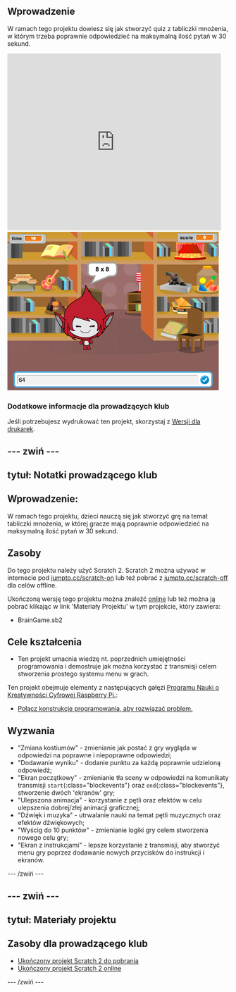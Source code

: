 ## Wprowadzenie

W ramach tego projektu dowiesz się jak stworzyć quiz z tabliczki mnożenia, w którym trzeba poprawnie odpowiedzieć na maksymalną ilość pytań w 30 sekund.

<div class="scratch-preview">
  <iframe allowtransparency="true" width="485" height="402" src="https://scratch.mit.edu/projects/embed/42225768/?autostart=false" frameborder="0"></iframe>
  <img src="images/brain-final.png">
</div>

### Dodatkowe informacje dla prowadzących klub

Jeśli potrzebujesz wydrukować ten projekt, skorzystaj z [Wersji dla drukarek](https://projects.raspberrypi.org/en/projects/brain-game/print).

## \--- zwiń \---

## tytuł: Notatki prowadzącego klub

## Wprowadzenie:

W ramach tego projektu, dzieci nauczą się jak stworzyć grę na temat tabliczki mnożenia, w której gracze mają poprawnie odpowiedzieć na maksymalną ilość pytań w 30 sekund.

## Zasoby

Do tego projektu należy użyć Scratch 2. Scratch 2 można używać w internecie pod [jumpto.cc/scratch-on](http://jumpto.cc/scratch-on) lub też pobrać z [jumpto.cc/scratch-off](http://jumpto.cc/scratch-off) dla celów offline.

Ukończoną wersję tego projektu można znaleźć [online](http://scratch.mit.edu/projects/42225768/#editor) lub też można ją pobrać klikając w link 'Materiały Projektu' w tym projekcie, który zawiera:

* BrainGame.sb2

## Cele kształcenia

* Ten projekt umacnia wiedzę nt. poprzednich umiejętności programowania i demostruje jak można korzystać z transmisji celem stworzenia prostego systemu menu w grach.

Ten projekt obejmuje elementy z następujących gałęzi [Programu Nauki o Kreatywności Cyfrowej Raspberry Pi.](http://rpf.io/curriculum):

* [Połącz konstrukcje programowania, aby rozwiązać problem.](https://www.raspberrypi.org/curriculum/programming/builder)

## Wyzwania

* "Zmiana kostiumów" - zmienianie jak postać z gry wygląda w odpowiedzi na poprawne i niepoprawne odpowiedzi;
* "Dodawanie wyniku" - dodanie punktu za każdą poprawnie udzieloną odpowiedź;
* "Ekran początkowy" - zmienianie tła sceny w odpowiedzi na komunikaty transmisji `start`{:class="blockevents"} oraz `end`{:class="blockevents"}, stworzenie dwóch 'ekranów' gry;
* "Ulepszona animacja" - korzystanie z pętli oraz efektów w celu ulepszenia dobrej/złej animacji graficznej;
* "Dźwięk i muzyka" - utrwalanie nauki na temat pętli muzycznych oraz efektów dźwiękowych;
* "Wyścig do 10 punktów" - zmienianie logiki gry celem stworzenia nowego celu gry;
* "Ekran z instrukcjami" - lepsze korzystanie z transmisji, aby stworzyć menu gry poprzez dodawanie nowych przycisków do instrukcji i ekranów.

\--- /zwiń \---

## \--- zwiń \---

## tytuł: Materiały projektu

## Zasoby dla prowadzącego klub

* [Ukończony projekt Scratch 2 do pobrania](resources/BrainGame.sb2)
* [Ukończony projekt Scratch 2 online](http://scratch.mit.edu/projects/42225768/#editor)

\--- /zwiń \---